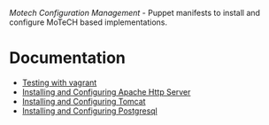 *Motech Configuration Management* - Puppet manifests to install and configure MoTeCH based implementations.

# Documentation

* [Testing with vagrant](https://github.com/motech/motech-scm/wiki/Testing-with-Vagrant)
* [Installing and Configuring Apache Http Server](https://github.com/motech/motech-scm/wiki/Installing-and-Configuring-Apache-Http-Server)
* [Installing and Configuring Tomcat](https://github.com/motech/motech-scm/wiki/Installing-and-Configuring-Tomcat)
* [Installing and Configuring Postgresql](https://github.com/motech/motech-scm/wiki/Installing-and-Configuring-Posgresql)

